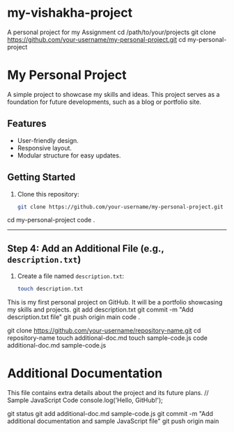 # my-vishakha-project
A personal project for my Assignment
cd /path/to/your/projects
git clone https://github.com/your-username/my-personal-project.git
cd my-personal-project


# My Personal Project

A simple project to showcase my skills and ideas. This project serves as a foundation for future developments, such as a blog or portfolio site.

## Features
- User-friendly design.
- Responsive layout.
- Modular structure for easy updates.

## Getting Started
1. Clone this repository:
   ```bash
   git clone https://github.com/your-username/my-personal-project.git
cd my-personal-project
code .

---

## Step 4: Add an Additional File (e.g., `description.txt`)

1. Create a file named `description.txt`:
   ```bash
   touch description.txt
This is my first personal project on GitHub. It will be a portfolio showcasing my skills and projects.
git add description.txt
git commit -m "Add description.txt file"
git push origin main
code .


git clone https://github.com/your-username/repository-name.git
cd repository-name
touch additional-doc.md
touch sample-code.js
code additional-doc.md sample-code.js
# Additional Documentation

This file contains extra details about the project and its future plans.
// Sample JavaScript Code
console.log('Hello, GitHub!');


git status
git add additional-doc.md sample-code.js
git commit -m "Add additional documentation and sample JavaScript file"
git push origin main

